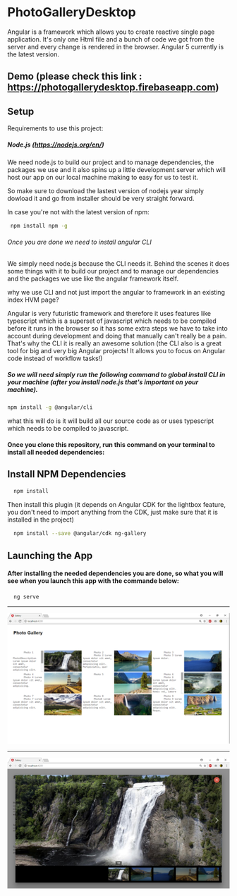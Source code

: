 # PhotoGalleryDesktop

Angular is a framework which allows you to create reactive single page application.  It's only one Html file and a bunch of code we got from the server and every change is rendered in the browser. Angular 5 currently is the latest version. 

## Demo (please check this link : https://photogallerydesktop.firebaseapp.com)

## Setup

Requirements to use this project:

##### Node.js (https://nodejs.org/en/)

We need  node.js to build our project and to manage dependencies, the packages we use and it also spins up a little development server which will host our app on our local machine making to easy for us to test it. 

So make sure to download the lastest version of nodejs year simply dowload it and go from installer should be very straight forward.

In case you're not with the latest version of npm:
```sh
 npm install npm -g  
```

###### Once you are done we need to install angular CLI 
We simply need node.js because the CLI needs it. Behind the scenes it does some things with it to build our project and to manage our dependencies and the packages we use like the angular framework itself.

why we use CLI and not just import the angular to framework in an existing index HVM  page?

Angular is very futuristic framework and therefore it uses features like typescript which is 
a superset  of javascript which needs to be compiled before it runs in the browser so it has some extra steps we have to take into account during development and doing that manually can't really be a pain. That's why the CLI it is really an awesome solution (the CLI also is a great tool for big and very big Angular projects! It allows you to focus on Angular code instead of workflow tasks!)

##### So we will need simply run the following command to global install CLI in your machine (after you install node.js that's important on your machine).
```sh
npm install -g @angular/cli
```
what this will do is it will build all our source code as or uses typescript which needs to be compiled to javascript.

#### Once you clone this repository, run this command on your terminal to install all needed dependencies:
## Install NPM Dependencies

```sh
  npm install
```

Then install this plugin (it depends on Angular CDK for the lightbox feature, you don't need to import anything from the CDK, just make sure that it is installed in the project)
```sh
  npm install --save @angular/cdk ng-gallery
```

## Launching the App
#### After installing the needed dependencies you are done, so what you will see when you launch this app with the commande below:

```sh
  ng serve 
```
__________________________________________________________________________________________________________________
![alt tag](https://raw.githubusercontent.com/jesuiselle/PhotoGalleryDesktop/master/src/assets/picture1.PNG?token=AQnl8Tm1Yl78eJmsH-XCxL0qttS-HEtHks5avSCYwA%3D%3D)
__________________________________________________________________________________________________________________

![alt tag](https://raw.githubusercontent.com/jesuiselle/PhotoGalleryDesktop/master/src/assets/picture2.PNG?token=AQnl8ckr025WiGBK_wAr0hCrvOYf_adwks5avSsYwA%3D%3D)
